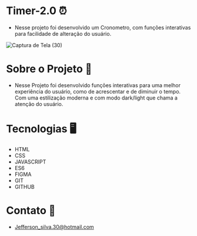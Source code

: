 # Timer-2.0 ⏰
- Nesse projeto foi desenvolvido um Cronometro, com funções interativas para facilidade de alteração do usuário.
  
![Captura de Tela (30)](https://github.com/JeffS1lva/Timer-2.0/assets/118827532/ca375de9-1d50-4259-a69c-7197228e2314)

# Sobre o Projeto 📝
- Nesse Projeto foi desenvolvido funções interativas para uma melhor experiência do usuário, como de acrescentar e de diminuir o tempo. Com uma estilização moderna e com modo dark/light que chama a atenção do usuário.
# Tecnologias 🖥️
- HTML
- CSS
- JAVASCRIPT
- ES6
- FIGMA
- GIT
- GITHUB
# Contato 📲
- Jefferson_silva.30@hotmail.com
